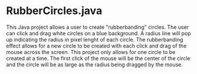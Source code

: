 # RubberCircles.java

This Java project allows a user to create "rubberbanding" circles. The user can click and drag white circles on
a blue background. A radius line will pop up indicating the radius in pixel lenght of each circle. The rubberbanding
effect allows for a new circle to be created with each click and drag of the mouse across the screen. This project only
allows for one circle to be created at a time. The first click of the mouse will be the center of the circle and the circle
will be as large as the radius being dragged by the mouse. 
